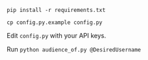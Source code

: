 `pip install -r requirements.txt`

`cp config.py.example config.py`

Edit `config.py` with your API keys. 

Run `python audience_of.py @DesiredUsername`